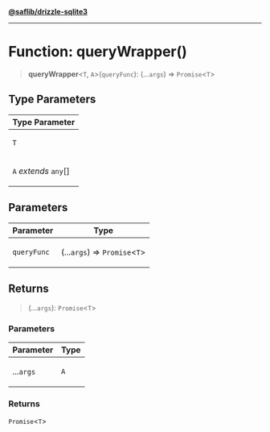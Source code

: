 [**@saflib/drizzle-sqlite3**](../../index.md)

***

# Function: queryWrapper()

> **queryWrapper**\<`T`, `A`\>(`queryFunc`): (...`args`) => `Promise`\<`T`\>

## Type Parameters

<table>
<thead>
<tr>
<th>Type Parameter</th>
</tr>
</thead>
<tbody>
<tr>
<td>

`T`

</td>
</tr>
<tr>
<td>

`A` *extends* `any`[]

</td>
</tr>
</tbody>
</table>

## Parameters

<table>
<thead>
<tr>
<th>Parameter</th>
<th>Type</th>
</tr>
</thead>
<tbody>
<tr>
<td>

`queryFunc`

</td>
<td>

(...`args`) => `Promise`\<`T`\>

</td>
</tr>
</tbody>
</table>

## Returns

> (...`args`): `Promise`\<`T`\>

### Parameters

<table>
<thead>
<tr>
<th>Parameter</th>
<th>Type</th>
</tr>
</thead>
<tbody>
<tr>
<td>

...`args`

</td>
<td>

`A`

</td>
</tr>
</tbody>
</table>

### Returns

`Promise`\<`T`\>
